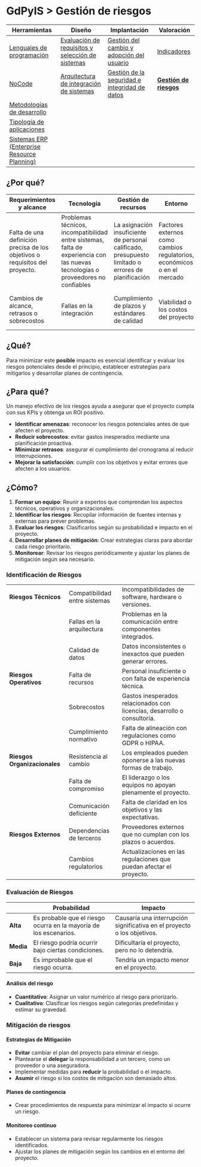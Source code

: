 # GdPyIS > Gestión de riesgos

|Herramientas|Diseño|Implantación|Valoración|
|-|-|-|-|
|[Lenguajes de programación](lenguajesProgramacion.md)|[Evaluación de requisitos y selección de sistemas](requisitos.md)|[Gestión del cambio y adopción del usuario](gestionDelCambio.md)|[Indicadores](indicadores.md)|
|[NoCode](noCode.md)|[Arquitectura de integración de sistemas](arquitectura.md)|[Gestión de la seguridad e integridad de datos](gestionSeguridad.md)|[**Gestión de riesgos**](riesgos.md)|
|[Metodologías de desarrollo](metodologiasDesarrollo.md)
|[Tipología de aplicaciones](tipologia.md)
|[Sistemas ERP (Enterprise Resource Planning)](erp.md)

## ¿Por qué?

|Requerimientos y alcance|Tecnología|Gestión de recursos|Entorno|Gestión del cambio|Comunicación|
|-|-|-|-|-|-|
|Falta de una definición precisa de los objetivos o requisitos del proyecto.|Problemas técnicos, incompatibilidad entre sistemas, falta de experiencia con las nuevas tecnologías o proveedores no confiables|La asignación insuficiente de personal calificado, presupuesto limitado o errores de planificación|Factores externos como cambios regulatorios, económicos o en el mercado|La falta de aceptación de los cambios tecnológicos por parte de los empleados|La mala comunicación entre las partes interesadas|
|Cambios de alcance, retrasos o sobrecostos|Fallas en la integración|Cumplimiento de plazos y estándares de calidad|Viabilidad o los costos del proyecto|Retrasar la adopción e implementación de los sistemas|Malentendidos, expectativas no realistas o falta de coordinación|

## ¿Qué?

Para minimizar este **posible** impacto es esencial identificar y evaluar los riesgos potenciales desde el principio, establecer estrategias para mitigarlos y desarrollar planes de contingencia. 

## ¿Para qué?

Un manejo efectivo de los riesgos ayuda a asegurar que el proyecto cumpla con sus KPIs y obtenga un ROI positivo.

- **Identificar amenazas**: reconocer los riesgos potenciales antes de que afecten el proyecto.
- **Reducir sobrecostos**: evitar gastos inesperados mediante una planificación proactiva.
- **Minimizar retrasos**: asegurar el cumplimiento del cronograma al reducir interrupciones.
- **Mejorar la satisfacción**: cumplir con los objetivos y evitar errores que afecten a los usuarios.

## ¿Cómo?

1. **Formar un equipo**: Reunir a expertos que comprendan los aspectos técnicos, operativos y organizacionales.
2. **Identificar los riesgos**: Recopilar información de fuentes internas y externas para prever problemas.
3. **Evaluar los riesgos**: Clasificarlos según su probabilidad e impacto en el proyecto.
4. **Desarrollar planes de mitigación**: Crear estrategias claras para abordar cada riesgo prioritario.
5. **Monitorear**: Revisar los riesgos periódicamente y ajustar los planes de mitigación según sea necesario.

### Identificación de Riesgos

||||
|-|-|-|
|**Riesgos Técnicos**|Compatibilidad entre sistemas|Incompatibilidades de software, hardware o versiones.|
||Fallas en la arquitectura|Problemas en la comunicación entre componentes integrados.|
||Calidad de datos|Datos inconsistentes o inexactos que pueden generar errores.|
|**Riesgos Operativos**|Falta de recursos|Personal insuficiente o con falta de experiencia técnica.|
||Sobrecostos|Gastos inesperados relacionados con licencias, desarrollo o consultoría.|
||Cumplimiento normativo|Falta de alineación con regulaciones como GDPR o HIPAA.|
|**Riesgos Organizacionales**|Resistencia al cambio|Los empleados pueden oponerse a las nuevas formas de trabajo.|
||Falta de compromiso|El liderazgo o los equipos no apoyan plenamente el proyecto.|
||Comunicación deficiente|Falta de claridad en los objetivos y las expectativas.|
|**Riesgos Externos**|Dependencias de terceros|Proveedores externos que no cumplan con los plazos o acuerdos.|
||Cambios regulatorios|Actualizaciones en las regulaciones que puedan afectar el proyecto.|

### Evaluación de Riesgos

||Probabilidad|Impacto|
|-|-|-|
|**Alta**|Es probable que el riesgo ocurra en la mayoría de los escenarios.|Causaría una interrupción significativa en el proyecto o los objetivos.|
|**Media**|El riesgo podría ocurrir bajo ciertas condiciones.|Dificultaría el proyecto, pero no lo detendría.|
|**Baja**|Es improbable que el riesgo ocurra.|Tendría un impacto menor en el proyecto.|

#### Análisis del riesgo
  
- **Cuantitativo**: Asignar un valor numérico al riesgo para priorizarlo.
- **Cualitativo**: Clasificar los riesgos según categorías predefinidas y estimar su gravedad.

### Mitigación de riesgos

#### Estrategias de Mitigación

- **Evitar** cambiar el plan del proyecto para eliminar el riesgo.
- Plantearse el **delegar** la responsabilidad a un tercero, como un proveedor o una aseguradora.
- Implementar medidas para **reducir** la probabilidad o el impacto.
- **Asumir** el riesgo si los costos de mitigación son demasiado altos.

#### Planes de contingencia

- Crear procedimientos de respuesta para minimizar el impacto si ocurre un riesgo.

#### Monitoreo continuo

- Establecer un sistema para revisar regularmente los riesgos identificados.
- Ajustar los planes de mitigación según los cambios en el entorno del proyecto.
